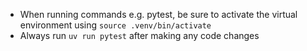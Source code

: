 * When running commands e.g. pytest, be sure to activate the virtual environment using `source .venv/bin/activate`
* Always run `uv run pytest` after making any code changes